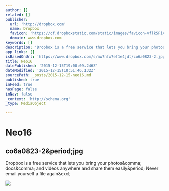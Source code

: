 ```yaml
---
author: []
related: []
publisher:
  url: 'http://dropbox.com'
  name: Dropbox
  favicon: 'https://cf.dropboxstatic.com/static/images/favicon-vflk5FiAC.ico'
  domain: www.dropbox.com
keywords: []
description: 'Dropbox is a free service that lets you bring your photos, docs, and videos anywhere and share them easily. Never email yourself a file again!'
app_links: []
isBasedOnUrl: 'https://www.dropbox.com/s/mw7hfx7ef1e4jdt/co6a0823-2.jpg?dl=0'
title: Neo16
datePublished: '2015-12-15T19:00:09.246Z'
dateModified: '2015-12-15T18:51:46.132Z'
sourcePath: _posts/2015-12-15-neo16.md
published: true
inFeed: true
hasPage: false
inNav: false
_context: 'http://schema.org'
_type: MediaObject

---
```

# Neo16

<article style=""><h1>co6a0823-2&amp;period;jpg</h1><p>Dropbox is a free service that lets you bring your photos&amp;comma; docs&amp;comma; and videos anywhere and share them easily&amp;period; Never email yourself a file again&amp;excl;</p><img src="https://photos-1.dropbox.com/t/2/AAAUWUCuBDexQMy3uzeqRDnIUVavh9FdtyP5-eKAtcMQPg/12/20752582/jpeg/1024x768/2/_/0/4/co6a0823-2.jpg/CMbR8gkgASACIAQgBSAHKAIoBw/mw7hfx7ef1e4jdt/AACeliGfniy1WgbX05P205hPa/co6a0823-2.jpg" /></article>